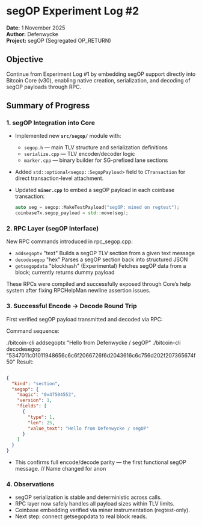 # segOP Experiment Log #2  
**Date:** 1 November 2025  
**Author:** Defenwycke  
**Project:** segOP (Segregated OP_RETURN)

## Objective
Continue from Experiment Log #1 by embedding segOP support directly into Bitcoin Core (v30), enabling native creation, serialization, and decoding of segOP payloads through RPC.

## Summary of Progress

### 1. segOP Integration into Core
- Implemented new **`src/segop/`** module with:
  - `segop.h` — main TLV structure and serialization definitions  
  - `serialize.cpp` — TLV encoder/decoder logic  
  - `marker.cpp` — binary builder for SG-prefixed lane sections
 
- Added `std::optional<segop::SegopPayload>` field to `CTransaction` for direct transaction-level attachment.

- Updated **`miner.cpp`** to embed a segOP payload in each coinbase transaction:
  ```cpp
  auto seg = segop::MakeTestPayload("segOP: mined on regtest");
  coinbaseTx.segop_payload = std::move(seg);

### 2. RPC Layer (segOP Interface)
New RPC commands introduced in rpc_segop.cpp:

- `addsegoptx` "text"	Builds a segOP TLV section from a given text message
- `decodesegop` "hex"	Parses a segOP section back into structured JSON
- `getsegopdata` "blockhash"	(Experimental) Fetches segOP data from a block; currently returns dummy payload

These RPCs were compiled and successfully exposed through Core’s help system after fixing RPCHelpMan newline assertion issues.

### 3. Successful Encode → Decode Round Trip
First verified segOP payload transmitted and decoded via RPC:

Command sequence:

./bitcoin-cli addsegoptx "Hello from Defenwycke / segOP"
./bitcoin-cli decodesegop "5347011c01011948656c6c6f2066726f6d2043616c6c756d202f207365674f50"
Result:

```json

{
  "kind": "section",
  "segop": {
    "magic": "0x47504553",
    "version": 1,
    "fields": [
      {
        "type": 1,
        "len": 25,
        "value_text": "Hello from Defenwycke / segOP"
      }
    ]
  }
}
```
* This confirms full encode/decode parity — the first functional segOP message. // Name changed for anon

### 4. Observations
- segOP serialization is stable and deterministic across calls.
- RPC layer now safely handles all payload sizes within TLV limits.
- Coinbase embedding verified via miner instrumentation (regtest-only).
- Next step: connect getsegopdata to real block reads.

